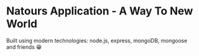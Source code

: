 # Natours Application - A Way To New World

Built using modern technologies: node.js, express, mongoDB, mongoose and friends 😁
